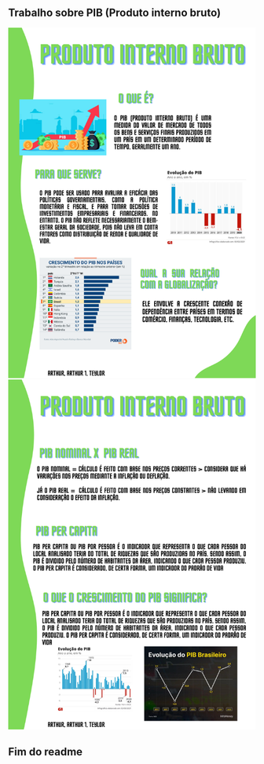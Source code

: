 ## Trabalho sobre PIB (Produto interno bruto)

![image](docs/img/1.png)
![image](docs/img/2.png)

## Fim do readme

